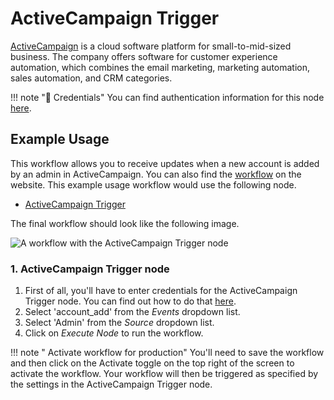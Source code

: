 # ActiveCampaign Trigger

[ActiveCampaign](https://www.activecampaign.com/) is a cloud software platform for small-to-mid-sized business. The company offers software for customer experience automation, which combines the email marketing, marketing automation, sales automation, and CRM categories.

!!! note "🔑 Credentials"
    You can find authentication information for this node [here](/workflow/integrations/credentials/activeCampaign/).



## Example Usage

This workflow allows you to receive updates when a new account is added by an admin in ActiveCampaign. You can also find the [workflow](https://n8n.io/workflows/488) on the website. This example usage workflow would use the following node.
- [ActiveCampaign Trigger]()

The final workflow should look like the following image.

![A workflow with the ActiveCampaign Trigger node](/_images/integrations/trigger-nodes/activecampaigntrigger/workflow.png)


### 1. ActiveCampaign Trigger node

1. First of all, you'll have to enter credentials for the ActiveCampaign Trigger node. You can find out how to do that [here](/workflow/integrations/credentials/activeCampaign/).
2. Select 'account_add' from the *Events* dropdown list.
3. Select 'Admin' from the *Source* dropdown list.
4. Click on *Execute Node* to run the workflow.

!!! note " Activate workflow for production"
    You'll need to save the workflow and then click on the Activate toggle on the top right of the screen to activate the workflow. Your workflow will then be triggered as specified by the settings in the ActiveCampaign Trigger node.

